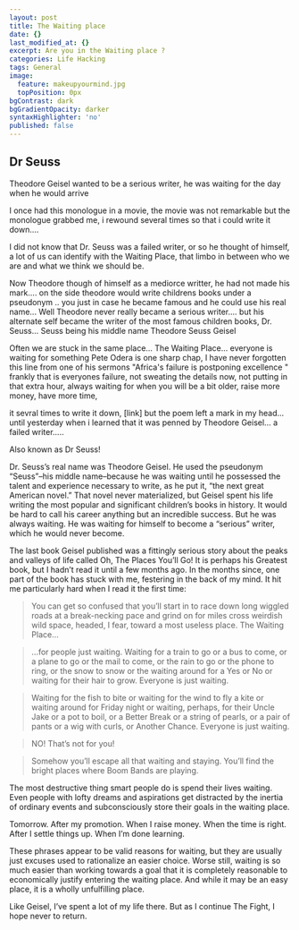 ```yaml
---
layout: post
title: The Waiting place
date: {}
last_modified_at: {}
excerpt: Are you in the Waiting place ?
categories: Life Hacking
tags: General
image:
  feature: makeupyourmind.jpg
  topPosition: 0px
bgContrast: dark
bgGradientOpacity: darker
syntaxHighlighter: 'no'
published: false
---
```


## Dr Seuss

Theodore Geisel wanted to be a serious writer, he was waiting for the day when he would arrive 

I once had this monologue in a movie, the movie was not remarkable but the monologue grabbed me, i rewound several times so that i could write it down....  

I did not know that Dr. Seuss was a failed writer, or so he thought of himself, a lot of us can identify with the Waiting Place, that limbo in between who we are and what we think we should be.

Now Theodore though of himself as a mediorce writter, he had not made his mark.... on the side theodore would write childrens books under a pseudonym .. you just in case he became famous and he could use his real name... Well Theodore never really became a serious writer.... but his alternate self became the writer of the most famous children books, Dr. Seuss... Seuss being his middle name Theodore Seuss Geisel

Often we are stuck in the same place... The Waiting Place...  everyone is waiting for something Pete Odera is one sharp chap, I have never forgotten this line from one of his sermons "Africa's failure is postponing excellence " frankly that is everyones failure, not sweating the details now, not putting in that extra hour, always waiting for when you will be a bit older, raise more money, have more time,

it sevral times to write it down,  [link] but the poem left a mark in my head... until yesterday when i learned that it was penned by Theodore Geisel... a failed writer.....

Also known as Dr Seuss!

Dr. Seuss’s real name was Theodore Geisel. He used the pseudonym “Seuss”–his middle name–because he was waiting until he possessed the talent and experience necessary to write, as he put it, “the next great American novel.” That novel never materialized, but Geisel spent his life writing the most popular and significant children’s books in history. It would be hard to call his career anything but an incredible success. But he was always waiting. He was waiting for himself to become a “serious” writer, which he would never become.

The last book Geisel published was a fittingly serious story about the peaks and valleys of life called Oh, The Places You’ll Go! It is perhaps his Greatest book, but I hadn’t read it until a few months ago. In the months since, one part of the book has stuck with me, festering in the back of my mind. It hit me particularly hard when I read it the first time:

> You can get so confused
> that you’ll start in to race
> down long wiggled roads at a break-necking pace
> and grind on for miles cross weirdish wild space,
> headed, I fear, toward a most useless place.
> The Waiting Place…

> …for people just waiting.
Waiting for a train to go
or a bus to come, or a plane to go
or the mail to come, or the rain to go
or the phone to ring, or the snow to snow
or the waiting around for a Yes or No
or waiting for their hair to grow.
Everyone is just waiting.

> Waiting for the fish to bite
or waiting for the wind to fly a kite
or waiting around for Friday night
or waiting, perhaps, for their Uncle Jake
or a pot to boil, or a Better Break
or a string of pearls, or a pair of pants
or a wig with curls, or Another Chance.
Everyone is just waiting.

> NO! That’s not for you!

> Somehow you’ll escape
all that waiting and staying.
You’ll find the bright places
where Boom Bands are playing.

The most destructive thing smart people do is spend their lives waiting. Even people with lofty dreams and aspirations get distracted by the inertia of ordinary events and subconsciously store their goals in the waiting place.

Tomorrow. After my promotion. When I raise money. When the time is right. After I settle things up. When I’m done learning.

These phrases appear to be valid reasons for waiting, but they are usually just excuses used to rationalize an easier choice. Worse still, waiting is so much easier than working towards a goal that it is completely reasonable to economically justify entering the waiting place. And while it may be an easy place, it is a wholly unfulfilling place.

Like Geisel, I’ve spent a lot of my life there. But as I continue The Fight, I hope never to return.
